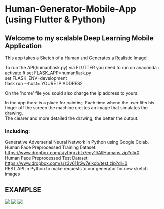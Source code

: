 # Human-Generator-Mobile-App (using Flutter & Python) 
## Welcome to my scalable Deep Learning Mobile Application 
This app takes a Sketch of a Human and Generates a Realistic Image!  

To run the API(humanflask.py) via FLUTTER you need to run on anaconda :
activate ft
set FLASK_APP=humanflask.py  
set FLASK_ENV=development  
flask run --host= YOURE IP ADDRESS  

On the 'home' file you sould also change the ip address to yours.  
  
In the app there is a place for painting.
Each time whene the user lifts his finger off the screen the machine creates an image that simulates the drawing.  
The clearer and more detailed the drawing, the better the output.  
  
### Including:   
Generative Adverserial Neural Network in Python using Google Colab.  
Human Face Preprocessed Training Dataset: https://www.dropbox.com/s/yfhgrzbto7eoy1l/AllHumans.zip?dl=0  
Human Face Preprocessed Test Dataset: https://www.dropbox.com/s/z3v611r2w7elkob/test.zip?dl=0  
REST API in Python to make requests to our generator for new sketch images
## EXAMPLSE  
![](https://i.ibb.co/CPb1TKz/2021-05-05-112821.png)  ![](https://i.ibb.co/myYKHwM/2021-05-05-112742.png)  ![](https://i.ibb.co/4mXr7bm/2021-05-05-112629.png)  

  
